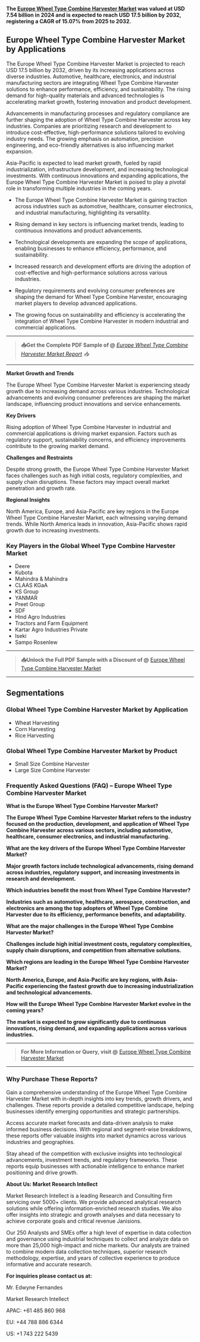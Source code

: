 <p><strong>The <a href="https://www.marketresearchintellect.com/download-sample/?rid=295807&amp;utm_source=Pulse-April-Europe&amp;utm_medium=852">Europe Wheel Type Combine Harvester Market</a> was valued at USD 7.54 billion in 2024 and is expected to reach USD 17.5 billion by 2032, registering a CAGR of 15.07% from 2025 to 2032.</strong></p><h2>Europe Wheel Type Combine Harvester Market by Applications&nbsp;</h2><p><p>The Europe Wheel Type Combine Harvester Market is projected to reach USD 17.5 billion by 2032, driven by its increasing applications across diverse industries. Automotive, healthcare, electronics, and industrial manufacturing sectors are integrating Wheel Type Combine Harvester solutions to enhance performance, efficiency, and sustainability. The rising demand for high-quality materials and advanced technologies is accelerating market growth, fostering innovation and product development.</p><p>Advancements in manufacturing processes and regulatory compliance are further shaping the adoption of Wheel Type Combine Harvester across key industries. Companies are prioritizing research and development to introduce cost-effective, high-performance solutions tailored to evolving industry needs. The growing emphasis on automation, precision engineering, and eco-friendly alternatives is also influencing market expansion.</p><p>Asia-Pacific is expected to lead market growth, fueled by rapid industrialization, infrastructure development, and increasing technological investments. With continuous innovations and expanding applications, the Europe Wheel Type Combine Harvester Market is poised to play a pivotal role in transforming multiple industries in the coming years.</p></p><ul><li><p>The Europe Wheel Type Combine Harvester Market is gaining traction across industries such as automotive, healthcare, consumer electronics, and industrial manufacturing, highlighting its versatility.</p></li><li><p>Rising demand in key sectors is influencing market trends, leading to continuous innovations and product advancements.</p></li><li><p>Technological developments are expanding the scope of applications, enabling businesses to enhance efficiency, performance, and sustainability.</p></li><li><p>Increased research and development efforts are driving the adoption of cost-effective and high-performance solutions across various industries.</p></li><li><p>Regulatory requirements and evolving consumer preferences are shaping the demand for Wheel Type Combine Harvester, encouraging market players to develop advanced applications.</p></li><li><p>The growing focus on sustainability and efficiency is accelerating the integration of Wheel Type Combine Harvester in modern industrial and commercial applications.</p></li></ul><hr /><blockquote><p><strong><span class="font-[700]">📥Get the Complete PDF Sample of @ </span></strong><em><span class="font-[700]"><a href="https://www.marketresearchintellect.com/download-sample/?rid=295807&amp;utm_source=Pulse-April-Europe&amp;utm_medium=852" target="_blank" data-tracking-control-name="article-ssr-frontend-pulse_little-text-block" data-tracking-will-navigate="" data-test-link="">Europe Wheel Type Combine Harvester Market Report</a>&nbsp;📥</span></em></p></blockquote><hr /><p class="" data-start="77" data-end="360"><strong data-start="77" data-end="105">Market Growth and Trends</strong></p><p class="" data-start="77" data-end="360">The Europe Wheel Type Combine Harvester Market is experiencing steady growth due to increasing demand across various industries. Technological advancements and evolving consumer preferences are shaping the market landscape, influencing product innovations and service enhancements.</p><p class="" data-start="362" data-end="606"><strong data-start="362" data-end="377">Key Drivers</strong></p><p class="" data-start="362" data-end="606">Rising adoption of Wheel Type Combine Harvester in industrial and commercial applications is driving market expansion. Factors such as regulatory support, sustainability concerns, and efficiency improvements contribute to the growing market demand.</p><p class="" data-start="608" data-end="849"><strong data-start="608" data-end="637">Challenges and Restraints</strong></p><p class="" data-start="608" data-end="849">Despite strong growth, the Europe Wheel Type Combine Harvester Market faces challenges such as high initial costs, regulatory complexities, and supply chain disruptions. These factors may impact overall market penetration and growth rate.</p><p class="" data-start="851" data-end="1095"><strong data-start="851" data-end="872">Regional Insights</strong></p><p class="" data-start="851" data-end="1095">North America, Europe, and Asia-Pacific are key regions in the Europe Wheel Type Combine Harvester Market, each witnessing varying demand trends. While North America leads in innovation, Asia-Pacific shows rapid growth due to increasing investments.</p><p><h3>Key Players in the Global Wheel Type Combine Harvester Market </h3><ul><li>Deere</li><li>Kubota</li><li>Mahindra & Mahindra</li><li>CLAAS KGaA</li><li>KS Group</li><li>YANMAR</li><li>Preet Group</li><li>SDF</li><li>Hind Agro Industries</li><li>Tractors and Farm Equipment</li><li>Kartar Agro Industries Private</li><li>Iseki</li><li>Sampo Rosenlew</li></ul></p><hr /><blockquote><p><strong>📥Unlock the Full PDF Sample with a Discount of @</strong> <a href="https://www.marketresearchintellect.com/ask-for-discount/?rid=295807&amp;utm_source=Pulse-April-Europe&amp;utm_medium=852">Europe Wheel Type Combine Harvester Market</a></p></blockquote><hr /><p><h2>Segmentations</h2><h3>Global Wheel Type Combine Harvester Market by Application</h3><ul><li>Wheat Harvesting</li><li>Corn Harvesting</li><li>Rice Harvesting</li></ul><h3>Global Wheel Type Combine Harvester Market by Product</h3><ul><li>Small Size Combine Harvester</li><li>Large Size Combine Harvester</li></ul></p><h3><strong>Frequently Asked Questions (FAQ) &ndash; Europe Wheel Type Combine Harvester Market</strong></h3><p><strong>What is the Europe Wheel Type Combine Harvester Market?</strong></p><p><strong>The Europe Wheel Type Combine Harvester Market refers to the industry focused on the production, development, and application of Wheel Type Combine Harvester across various sectors, including automotive, healthcare, consumer electronics, and industrial manufacturing.</strong></p><p><strong>What are the key drivers of the Europe Wheel Type Combine Harvester Market?</strong></p><p><strong>Major growth factors include technological advancements, rising demand across industries, regulatory support, and increasing investments in research and development.</strong></p><p><strong>Which industries benefit the most from Wheel Type Combine Harvester?</strong></p><p><strong>Industries such as automotive, healthcare, aerospace, construction, and electronics are among the top adopters of Wheel Type Combine Harvester due to its efficiency, performance benefits, and adaptability.</strong></p><p><strong>What are the major challenges in the Europe Wheel Type Combine Harvester Market?</strong></p><p><strong>Challenges include high initial investment costs, regulatory complexities, supply chain disruptions, and competition from alternative solutions.</strong></p><p><strong>Which regions are leading in the Europe Wheel Type Combine Harvester Market?</strong></p><p><strong>North America, Europe, and Asia-Pacific are key regions, with Asia-Pacific experiencing the fastest growth due to increasing industrialization and technological advancements.</strong></p><p><strong>How will the Europe Wheel Type Combine Harvester Market evolve in the coming years?</strong></p><p><strong>The market is expected to grow significantly due to continuous innovations, rising demand, and expanding applications across various industries.</strong></p><hr /><blockquote><p><span class="font-[700]"><strong>For More Information or Query, visit&nbsp;@</strong>&nbsp;</span><span class="font-[700]"><a href="https://www.marketresearchintellect.com/product/global-wheel-type-combine-harvester-market-size-and-forecast/?utm_source=Linkedin&utm_medium=852" target="_blank" data-tracking-control-name="article-ssr-frontend-pulse_little-text-block" data-tracking-will-navigate="" data-test-link="">Europe Wheel Type Combine Harvester Market</a></span></p></blockquote><hr /><h3><strong data-start="0" data-end="31">Why Purchase These Reports?</strong></h3><p class="" data-start="35" data-end="297">Gain a comprehensive understanding of the Europe Wheel Type Combine Harvester Market with in-depth insights into key trends, growth drivers, and challenges. These reports provide a detailed competitive landscape, helping businesses identify emerging opportunities and strategic partnerships.</p><p class="" data-start="299" data-end="540">Access accurate market forecasts and data-driven analysis to make informed business decisions. With regional and segment-wise breakdowns, these reports offer valuable insights into market dynamics across various industries and geographies.</p><p class="" data-start="542" data-end="784">Stay ahead of the competition with exclusive insights into technological advancements, investment trends, and regulatory frameworks. These reports equip businesses with actionable intelligence to enhance market positioning and drive growth.</p><p><strong><span class="font-[700]">About Us: Market Research Intellect</span></strong></p><p><span class="">Market Research Intellect is a leading Research and Consulting firm servicing over 5000+ clients. We provide advanced analytical research solutions while offering information-enriched research studies.&nbsp;</span>We also offer insights into strategic and growth analyses and data necessary to achieve corporate goals and critical revenue Janisions.</p><p><span class="">Our 250 Analysts and SMEs offer a high level of expertise in data collection and governance using industrial techniques to collect and analyze data on more than 25,000 high-impact and niche markets. Our analysts are trained to combine modern data collection techniques, superior research methodology, expertise, and years of collective experience to produce informative and accurate research.</span></p><p><strong>For inquiries please contact us at:</strong></p><p>Mr. Edwyne Fernandes</p><p>Market Research Intellect</p><p>APAC: +61 485 860 968</p><p>EU: +44 788 886 6344</p><p>US: +1 743 222 5439</p>